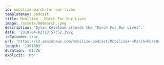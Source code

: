 ```yaml
---
id: mobilize-march-for-our-lives
templateKey: podcast
title: Mobilize - March For Our Lives
image: /assets/000march.jpeg
description: 'Dylan Keselman attends the "March For Our Lives".'
date: '2018-04-02T18:57:52.399Z'
isEpisode: true
url: 'https://s3.amazonaws.com/mobilize-podcast/Mobilize+-+March+For+Our+Lives'
length: '1391803'
duration: '01:26'
explicit: 'no'
---
```

